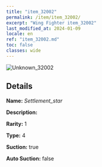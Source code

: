 ```yaml
---
title: "item_32002"
permalink: /item/item_32002/
excerpt: "Wing Fighter item_32002"
last_modified_at: 2024-01-09
locale: en
ref: "item_32002.md"
toc: false
classes: wide
---
```



 ![Unknown_32002](/images/item/Settlement_star_p.png)



## Details

 **Name:** *Settlement_star* 

 **Description:** 

 **Rarity:** 1 

 **Type:** 4 

 **Suction:** true 

 **Auto Suction:** false 


